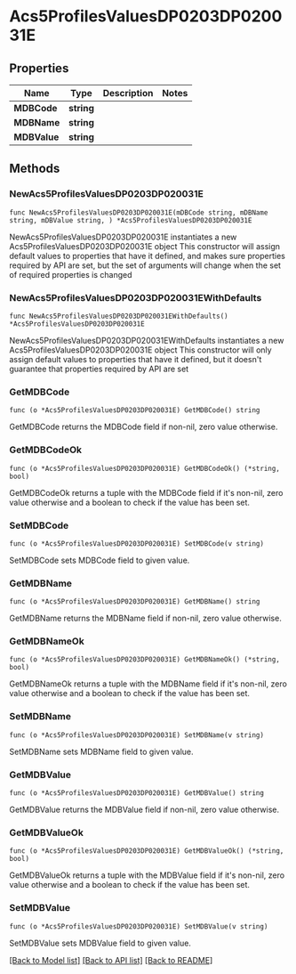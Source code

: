 # Acs5ProfilesValuesDP0203DP020031E

## Properties

Name | Type | Description | Notes
------------ | ------------- | ------------- | -------------
**MDBCode** | **string** |  | 
**MDBName** | **string** |  | 
**MDBValue** | **string** |  | 

## Methods

### NewAcs5ProfilesValuesDP0203DP020031E

`func NewAcs5ProfilesValuesDP0203DP020031E(mDBCode string, mDBName string, mDBValue string, ) *Acs5ProfilesValuesDP0203DP020031E`

NewAcs5ProfilesValuesDP0203DP020031E instantiates a new Acs5ProfilesValuesDP0203DP020031E object
This constructor will assign default values to properties that have it defined,
and makes sure properties required by API are set, but the set of arguments
will change when the set of required properties is changed

### NewAcs5ProfilesValuesDP0203DP020031EWithDefaults

`func NewAcs5ProfilesValuesDP0203DP020031EWithDefaults() *Acs5ProfilesValuesDP0203DP020031E`

NewAcs5ProfilesValuesDP0203DP020031EWithDefaults instantiates a new Acs5ProfilesValuesDP0203DP020031E object
This constructor will only assign default values to properties that have it defined,
but it doesn't guarantee that properties required by API are set

### GetMDBCode

`func (o *Acs5ProfilesValuesDP0203DP020031E) GetMDBCode() string`

GetMDBCode returns the MDBCode field if non-nil, zero value otherwise.

### GetMDBCodeOk

`func (o *Acs5ProfilesValuesDP0203DP020031E) GetMDBCodeOk() (*string, bool)`

GetMDBCodeOk returns a tuple with the MDBCode field if it's non-nil, zero value otherwise
and a boolean to check if the value has been set.

### SetMDBCode

`func (o *Acs5ProfilesValuesDP0203DP020031E) SetMDBCode(v string)`

SetMDBCode sets MDBCode field to given value.


### GetMDBName

`func (o *Acs5ProfilesValuesDP0203DP020031E) GetMDBName() string`

GetMDBName returns the MDBName field if non-nil, zero value otherwise.

### GetMDBNameOk

`func (o *Acs5ProfilesValuesDP0203DP020031E) GetMDBNameOk() (*string, bool)`

GetMDBNameOk returns a tuple with the MDBName field if it's non-nil, zero value otherwise
and a boolean to check if the value has been set.

### SetMDBName

`func (o *Acs5ProfilesValuesDP0203DP020031E) SetMDBName(v string)`

SetMDBName sets MDBName field to given value.


### GetMDBValue

`func (o *Acs5ProfilesValuesDP0203DP020031E) GetMDBValue() string`

GetMDBValue returns the MDBValue field if non-nil, zero value otherwise.

### GetMDBValueOk

`func (o *Acs5ProfilesValuesDP0203DP020031E) GetMDBValueOk() (*string, bool)`

GetMDBValueOk returns a tuple with the MDBValue field if it's non-nil, zero value otherwise
and a boolean to check if the value has been set.

### SetMDBValue

`func (o *Acs5ProfilesValuesDP0203DP020031E) SetMDBValue(v string)`

SetMDBValue sets MDBValue field to given value.



[[Back to Model list]](../README.md#documentation-for-models) [[Back to API list]](../README.md#documentation-for-api-endpoints) [[Back to README]](../README.md)


